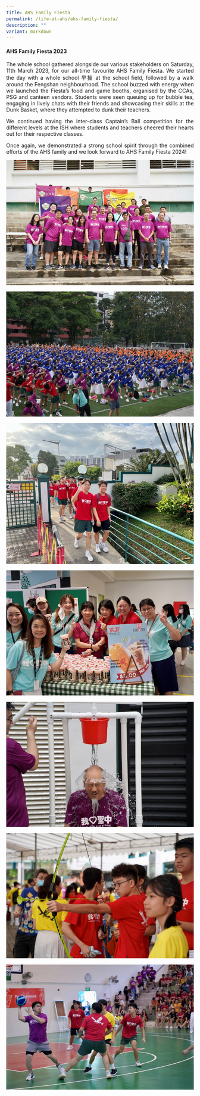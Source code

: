 ```yaml
---
title: AHS Family Fiesta
permalink: /life-at-ahs/ahs-family-fiesta/
description: ""
variant: markdown
---
```

#### AHS Family Fiesta 2023

<p align="justify">
The whole school gathered alongside our various stakeholders on Saturday, 11th March 2023, for our all-time favourite AHS Family Fiesta. We started the day with a whole school 早操 at the school field, followed by a walk around the Fengshan neighbourhood. The school buzzed with energy when we launched the Fiesta’s food and game booths, organised by the CCAs, PSG and canteen vendors. Students were seen queuing up for bubble tea, engaging in lively chats with their friends and showcasing their skills at the Dunk Basket, where they attempted to dunk their teachers.</p>

<p align="justify">
We continued having the inter-class Captain’s Ball competition for the different levels at the ISH where students and teachers cheered their hearts out for their respective classes.</p>

<p align="justify">
Once again, we demonstrated a strong school spirit through the combined efforts of the AHS family and we look forward to AHS Family Fiesta 2024! </p>

![](/images/Life%20at%20AHS/Family%20Fiesta/2023_Fiesta_01.jpg)

![](/images/Life%20at%20AHS/Family%20Fiesta/2023_Fiesta_02.jpg)

![](/images/Life%20at%20AHS/Family%20Fiesta/2023_Fiesta_03.jpg)

![](/images/Life%20at%20AHS/Family%20Fiesta/2023_Fiesta_04.jpg)

![](/images/Life%20at%20AHS/Family%20Fiesta/2023_Fiesta_05.jpg)

![](/images/Life%20at%20AHS/Family%20Fiesta/2023_Fiesta_06.jpg)

![](/images/Life%20at%20AHS/Family%20Fiesta/2023_Fiesta_07.jpg)
